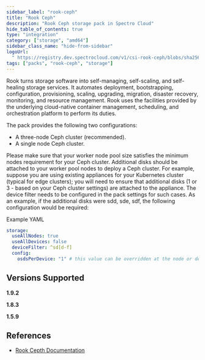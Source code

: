 ```yaml
---
sidebar_label: "rook-ceph"
title: "Rook Ceph"
description: "Rook Ceph storage pack in Spectro Cloud"
hide_table_of_contents: true
type: "integration"
category: ["storage", "amd64"]
sidebar_class_name: "hide-from-sidebar"
logoUrl:
  " https://registry.dev.spectrocloud.com/v1/csi-rook-ceph/blobs/sha256:2817270f4eecbc2eea0740c55c7611d1a538a3e17da610a3487bb11b067076d1?type=image.webp"
tags: ["packs", "rook-ceph", "storage"]
---
```


Rook turns storage software into self-managing, self-scaling, and self-healing storage services. It automates
deployment, bootstrapping, configuration, provisioning, scaling, upgrading, migration, disaster recovery, monitoring,
and resource management. Rook uses the facilities provided by the underlying cloud-native container management,
scheduling, and orchestration platform to perform its duties.

The pack provides the following two configurations:

- A three-node Ceph cluster (recommended).
- A single node Ceph cluster.

Please make sure that your worker node pool size satisfies the minimum nodes requirement for your Ceph cluster.
Additional disks should be attached to your worker pool nodes to deploy a Ceph cluster. For example, suppose you are
using existing appliances for your Kubernetes cluster (typical for edge clusters); you will need to ensure that
additional disks (1 or 3 - based on your Ceph cluster settings) are attached to the appliance. The device filter needs
to be configured in the pack settings for such cases. As an example, if the additional disks were sdd, sde, sdf, the
following configuration would be required:

Example YAML

```yaml
storage:
  useAllNodes: true
  useAllDevices: false
  deviceFilter: ^sd[d-f]
  config:
    osdsPerDevice: "1" # this value can be overridden at the node or device level
```

## Versions Supported

<Tabs queryString="versions">

<TabItem label="1.9.x" value="1.9.x">

**1.9.2**

</TabItem>

<TabItem label="1.8.x" value="1.8.x">

**1.8.3**

</TabItem>

<TabItem label="1.5.x" value="1.5.x">

**1.5.9**

</TabItem>

</Tabs>

## References

- [Rook Cepth Documentation](https://rook.io/docs/rook/v1.10/Getting-Started/intro/)
